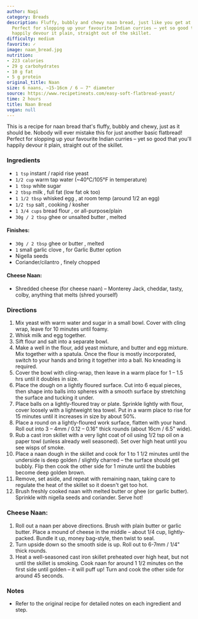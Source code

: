 ```yaml
---
author: Nagi
category: Breads
description: Fluffy, bubbly and chewy naan bread, just like you get at Indian restaurants.
  Perfect for slopping up your favourite Indian curries – yet so good that you'll
  happily devour it plain, straight out of the skillet.
difficulty: medium
favorite: ✓
image: naan_bread.jpg
nutrition:
- 223 calories
- 29 g carbohydrates
- 10 g fat
- 5 g protein
original_title: Naan
size: 6 naans, ~15-16cm / 6 – 7" diameter
source: https://www.recipetineats.com/easy-soft-flatbread-yeast/
time: 2 hours
title: Naan Bread
vegan: null
---
```

This is a recipe for naan bread that's fluffy, bubbly and chewy, just as it should be. Nobody will ever mistake this for just another basic flatbread! Perfect for slopping up your favourite Indian curries – yet so good that you'll happily devour it plain, straight out of the skillet.

### Ingredients

* `1 tsp` instant / rapid rise yeast
* `1/2 cup` warm tap water (~40°C/105°F in temperature)
* `1 tbsp` white sugar
* `2 tbsp` milk , full fat (low fat ok too)
* `1 1/2 tbsp` whisked egg , at room temp (around 1/2 an egg)
* `1/2 tsp` salt , cooking / kosher
* `1 3/4 cups` bread flour , or all-purpose/plain
* `30g / 2 tbsp` ghee or unsalted butter , melted

#### Finishes:

* `30g / 2 tbsp` ghee or butter , melted
* `1` small garlic clove , for Garlic Butter option
* Nigella seeds
* Coriander/cilantro , finely chopped

#### Cheese Naan:

* Shredded cheese (for cheese naan) – Monterey Jack, cheddar, tasty, colby, anything that melts (shred yourself)

### Directions

1. Mix yeast with warm water and sugar in a small bowl. Cover with cling wrap, leave for 10 minutes until foamy.
2. Whisk milk and egg together.
3. Sift flour and salt into a separate bowl.
4. Make a well in the flour, add yeast mixture, and butter and egg mixture. Mix together with a spatula. Once the flour is mostly incorporated, switch to your hands and bring it together into a ball. No kneading is required.
5. Cover the bowl with cling-wrap, then leave in a warm place for 1 – 1.5 hrs until it doubles in size.
6. Place the dough on a lightly floured surface. Cut into 6 equal pieces, then shape into balls into spheres with a smooth surface by stretching the surface and tucking it under.
7. Place balls on a lightly-floured tray or plate. Sprinkle lightly with flour, cover loosely with a lightweight tea towel. Put in a warm place to rise for 15 minutes until it increases in size by about 50%.
8. Place a round on a lightly-floured work surface, flatten with your hand. Roll out into 3 – 4mm / 0.12 – 0.16" thick rounds (about 16cm / 6.5" wide).
9. Rub a cast iron skillet with a very light coat of oil using 1/2 tsp oil on a paper towl (unless already well seasoned). Set over high heat until you see wisps of smoke.
10. Place a naan dough in the skillet and cook for 1 to 1 1/2 minutes until the underside is deep golden / slightly charred – the surface should get bubbly. Flip then cook the other side for 1 minute until the bubbles become deep golden brown.
11. Remove, set aside, and repeat with remaining naan, taking care to regulate the heat of the skillet so it doesn't get too hot.
12. Brush freshly cooked naan with melted butter or ghee (or garlic butter). Sprinkle with nigella seeds and coriander. Serve hot!

### Cheese Naan:

1. Roll out a naan per above directions. Brush with plain butter or garlic butter. Place a mound of cheese in the middle – about 1/4 cup, lightly-packed. Bundle it up, money bag-style, then twist to seal.
2. Turn upside down so the smooth side is up. Roll out to 6-7mm / 1/4" thick rounds.
3. Heat a well-seasoned cast iron skillet preheated over high heat, but not until the skillet is smoking. Cook naan for around 1 1/2 minutes on the first side until golden – it will puff up! Turn and cook the other side for around 45 seconds.

### Notes

- Refer to the original recipe for detailed notes on each ingredient and step.